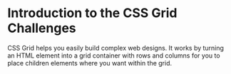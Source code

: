 # Introduction to the CSS Grid Challenges #

CSS Grid helps you easily build complex web designs. It works by turning an HTML element into a grid container with rows and columns for you to place children elements where you want within the grid.